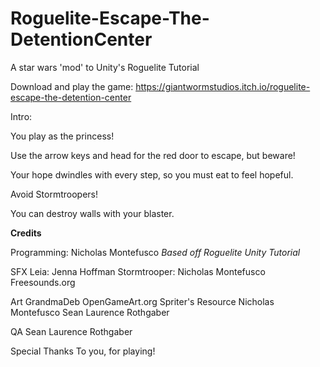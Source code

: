 # Roguelite-Escape-The-DetentionCenter
A star wars 'mod' to Unity's Roguelite Tutorial

Download and play the game: https://giantwormstudios.itch.io/roguelite-escape-the-detention-center

Intro: 

You play as the princess!  

Use the arrow keys and head for the red door to escape, but beware!

Your hope dwindles with every step, so you must eat to feel hopeful.

Avoid Stormtroopers!  

You can destroy walls with your blaster.

**Credits**

Programming: Nicholas Montefusco
*Based off Roguelite Unity Tutorial*

SFX
Leia: Jenna Hoffman
Stormtrooper: Nicholas Montefusco
Freesounds.org

Art
GrandmaDeb
OpenGameArt.org
Spriter's Resource
Nicholas Montefusco
Sean Laurence Rothgaber

QA
Sean Laurence Rothgaber

Special Thanks
To you, for playing!
